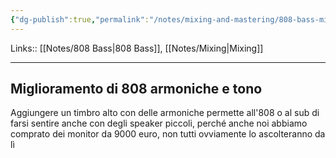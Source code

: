 ```yaml
---
{"dg-publish":true,"permalink":"/notes/mixing-and-mastering/808-bass-mixing/"}
---
```


Links:: [[Notes/808 Bass\|808 Bass]], [[Notes/Mixing\|Mixing]]

---

## Miglioramento di 808 armoniche e tono

Aggiungere un timbro alto con delle armoniche permette all'808 o al sub di farsi sentire anche con degli speaker piccoli, perché anche noi abbiamo comprato dei monitor da 9000 euro, non tutti ovviamente lo ascolteranno da lì


